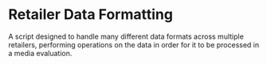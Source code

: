 # Retailer Data Formatting
A script designed to handle many different data formats across multiple retailers, performing operations on the data in order for it to be processed in a media evaluation.
